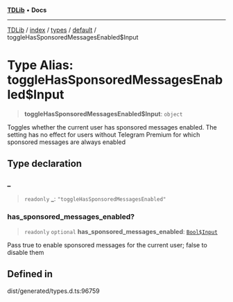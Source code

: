 [**TDLib**](../../../../../../README.md) • **Docs**

***

[TDLib](../../../../../../modules.md) / [index](../../../../../README.md) / [types](../../../README.md) / [default](../README.md) / toggleHasSponsoredMessagesEnabled$Input

# Type Alias: toggleHasSponsoredMessagesEnabled$Input

> **toggleHasSponsoredMessagesEnabled$Input**: `object`

Toggles whether the current user has sponsored messages enabled. The setting has no effect for users without Telegram Premium for which sponsored messages are always enabled

## Type declaration

### \_

> `readonly` **\_**: `"toggleHasSponsoredMessagesEnabled"`

### has\_sponsored\_messages\_enabled?

> `readonly` `optional` **has\_sponsored\_messages\_enabled**: [`Bool$Input`](Bool$Input.md)

Pass true to enable sponsored messages for the current user; false to disable them

## Defined in

dist/generated/types.d.ts:96759
